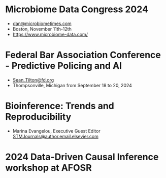 # Microbiome Data Congress 2024

+ dan@microbiometimes.com
+ Boston, November 11th-12th
+ https://www.microbiome-data.com/

# Federal Bar Association Conference - Predictive Policing and AI

+ Sean_Tilton@fd.org
+ Thompsonville, Michigan from September 18 to 20, 2024

# Bioinference: Trends and Reproducibility

+ Marina Evangelou, Executive Guest Editor <STMJournals@author.email.elsevier.com>

# 2024 Data-Driven Causal Inference workshop at AFOSR